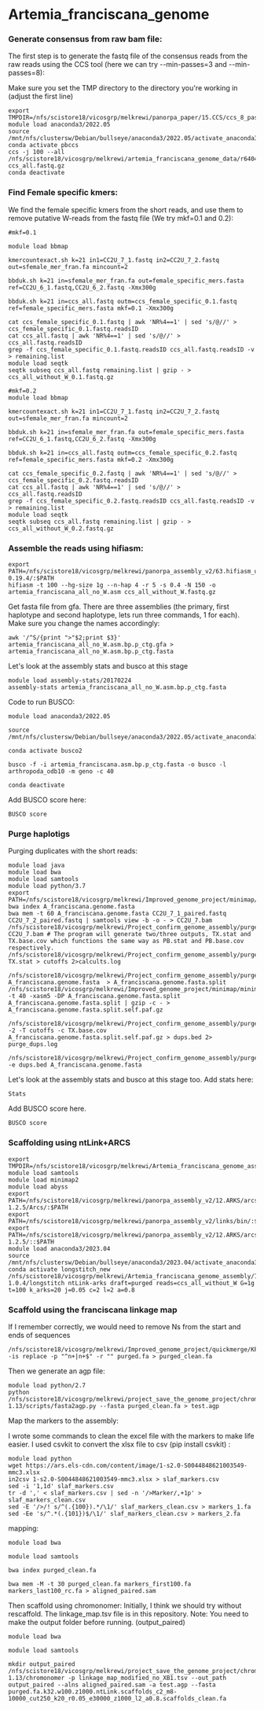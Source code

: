 # Artemia_franciscana_genome

### Generate consensus from raw bam file:

The first step is to generate the fastq file of the consensus reads from the raw reads using the CCS tool (here we can try --min-passes=3 and --min-passes=8):

Make sure you set the TMP directory to the directory you're working in (adjust the first line)
```
export TMPDIR=/nfs/scistore18/vicosgrp/melkrewi/panorpa_paper/15.CCS/ccs_8_passes/
module load anaconda3/2022.05
source /mnt/nfs/clustersw/Debian/bullseye/anaconda3/2022.05/activate_anaconda3_2022.05.txt
conda activate pbccs
ccs -j 100 --all /nfs/scistore18/vicosgrp/melkrewi/artemia_franciscana_genome_data/r64046_20230525_135433_C02/m64046_230528_074955.subreads.bam ccs_all.fastq.gz
conda deactivate
```
### Find Female specific kmers:
We find the female specific kmers from the short reads, and use them to remove putative W-reads from the fastq file (We try mkf=0.1 and 0.2):
```
#mkf=0.1

module load bbmap

kmercountexact.sh k=21 in1=CC2U_7_1.fastq in2=CC2U_7_2.fastq out=sfemale_mer_fran.fa mincount=2

bbduk.sh k=21 in=sfemale_mer_fran.fa out=female_specific_mers.fasta ref=CC2U_6_1.fastq,CC2U_6_2.fastq -Xmx300g

bbduk.sh k=21 in=ccs_all.fastq outm=ccs_female_specific_0.1.fastq ref=female_specific_mers.fasta mkf=0.1 -Xmx300g

cat ccs_female_specific_0.1.fastq | awk 'NR%4==1' | sed 's/@//' > ccs_female_specific_0.1.fastq.readsID
cat ccs_all.fastq | awk 'NR%4==1' | sed 's/@//' > ccs_all.fastq.readsID
grep -f ccs_female_specific_0.1.fastq.readsID ccs_all.fastq.readsID -v > remaining.list
module load seqtk
seqtk subseq ccs_all.fastq remaining.list | gzip - > ccs_all_without_W_0.1.fastq.gz
```

```
#mkf=0.2
module load bbmap

kmercountexact.sh k=21 in1=CC2U_7_1.fastq in2=CC2U_7_2.fastq out=sfemale_mer_fran.fa mincount=2

bbduk.sh k=21 in=sfemale_mer_fran.fa out=female_specific_mers.fasta ref=CC2U_6_1.fastq,CC2U_6_2.fastq -Xmx300g

bbduk.sh k=21 in=ccs_all.fastq outm=ccs_female_specific_0.2.fastq ref=female_specific_mers.fasta mkf=0.2 -Xmx300g

cat ccs_female_specific_0.2.fastq | awk 'NR%4==1' | sed 's/@//' > ccs_female_specific_0.2.fastq.readsID
cat ccs_all.fastq | awk 'NR%4==1' | sed 's/@//' > ccs_all.fastq.readsID
grep -f ccs_female_specific_0.2.fastq.readsID ccs_all.fastq.readsID -v > remaining.list
module load seqtk
seqtk subseq ccs_all.fastq remaining.list | gzip - > ccs_all_without_W_0.2.fastq.gz
```

### Assemble the reads using hifiasm:
```
export PATH=/nfs/scistore18/vicosgrp/melkrewi/panorpa_assembly_v2/63.hifiasm_updated/hifiasm-0.19.4/:$PATH
hifiasm -t 100 --hg-size 1g --n-hap 4 -r 5 -s 0.4 -N 150 -o artemia_franciscana_all_no_W.asm ccs_all_without_W.fastq.gz
```
Get fasta file from gfa. There are three assemblies (the primary, first haplotype and second haplotype, lets run three commands, 1 for each). Make sure you change the names accordingly:
```
awk '/^S/{print ">"$2;print $3}' artemia_franciscana_all_no_W.asm.bp.p_ctg.gfa > artemia_franciscana_all_no_W.asm.bp.p_ctg.fasta

```
Let's look at the assembly stats and busco at this stage
```
module load assembly-stats/20170224
assembly-stats artemia_franciscana_all_no_W.asm.bp.p_ctg.fasta
```

Code to run BUSCO:
```
module load anaconda3/2022.05

source /mnt/nfs/clustersw/Debian/bullseye/anaconda3/2022.05/activate_anaconda3_2022.05.txt

conda activate busco2

busco -f -i artemia_franciscana.asm.bp.p_ctg.fasta -o busco -l arthropoda_odb10 -m geno -c 40

conda deactivate
```
Add BUSCO score here:
```
BUSCO score
```
### Purge haplotigs 
Purging duplicates with the short reads:
```
module load java
module load bwa
module load samtools
module load python/3.7
export PATH=/nfs/scistore18/vicosgrp/melkrewi/Improved_genome_project/minimap/minimap2/minimap2:$PATH
bwa index A_franciscana.genome.fasta
bwa mem -t 60 A_franciscana.genome.fasta CC2U_7_1_paired.fastq CC2U_7_2_paired.fastq | samtools view -b -o - > CC2U_7.bam
/nfs/scistore18/vicosgrp/melkrewi/Project_confirm_genome_assembly/purge/purge_dups/bin/ngscstat CC2U_7.bam # The program will generate two/three outputs, TX.stat and TX.base.cov which functions the same way as PB.stat and PB.base.cov respectively.  
/nfs/scistore18/vicosgrp/melkrewi/Project_confirm_genome_assembly/purge/purge_dups/bin/calcuts TX.stat > cutoffs 2>calcults.log

/nfs/scistore18/vicosgrp/melkrewi/Project_confirm_genome_assembly/purge/purge_dups/bin/split_fa A_franciscana.genome.fasta  > A_franciscana.genome.fasta.split
/nfs/scistore18/vicosgrp/melkrewi/Improved_genome_project/minimap/minimap2/minimap2 -t 40 -xasm5 -DP A_franciscana.genome.fasta.split A_franciscana.genome.fasta.split | gzip -c - > A_franciscana.genome.fasta.split.self.paf.gz

/nfs/scistore18/vicosgrp/melkrewi/Project_confirm_genome_assembly/purge/purge_dups/bin/purge_dups -2 -T cutoffs -c TX.base.cov A_franciscana.genome.fasta.split.self.paf.gz > dups.bed 2> purge_dups.log

/nfs/scistore18/vicosgrp/melkrewi/Project_confirm_genome_assembly/purge/purge_dups/bin/get_seqs -e dups.bed A_franciscana.genome.fasta
```
Let's look at the assembly stats and busco at this stage too.
Add stats here:
```
Stats
```
Add BUSCO score here.
```
BUSCO score
```
### Scaffolding using ntLink+ARCS
```
export TMPDIR=/nfs/scistore18/vicosgrp/melkrewi/Artemia_franciscana_genome_assembly/7.longstitch/
module load samtools
module load minimap2
module load abyss
export PATH=/nfs/scistore18/vicosgrp/melkrewi/panorpa_assembly_v2/12.ARKS/arcs-1.2.5/Arcs/:$PATH
export PATH=/nfs/scistore18/vicosgrp/melkrewi/panorpa_assembly_v2/links/bin/:$PATH
export PATH=/nfs/scistore18/vicosgrp/melkrewi/panorpa_assembly_v2/12.ARKS/arcs-1.2.5/::$PATH
module load anaconda3/2023.04
source /mnt/nfs/clustersw/Debian/bullseye/anaconda3/2023.04/activate_anaconda3_2023.04.txt
conda activate longstitch_new
/nfs/scistore18/vicosgrp/melkrewi/Artemia_franciscana_genome_assembly/7.longstitch/longstitch-1.0.4/longstitch ntLink-arks draft=purged reads=ccs_all_without_W G=1g t=100 k_arks=20 j=0.05 c=2 l=2 a=0.8
```

### Scaffold using the franciscana linkage map
If I remember correctly, we would need to remove Ns from the start and ends of sequences
```
/nfs/scistore18/vicosgrp/melkrewi/Improved_genome_project/quickmerge/KPI_and_bmc_2/purge/round2/chromonomer/seqkit -is replace -p "^n+|n+$" -r "" purged.fa > purged_clean.fa
```
Then we generate an agp file:
```
module load python/2.7
python /nfs/scistore18/vicosgrp/melkrewi/project_save_the_genome_project/chromonomer/chromonomer-1.13/scripts/fasta2agp.py --fasta purged_clean.fa > test.agp
```
Map the markers to the assembly:

I wrote some commands to clean the excel file with the markers to make life easier. I used csvkit to convert the xlsx file to csv (pip install csvkit) :
```
module load python
wget https://ars.els-cdn.com/content/image/1-s2.0-S0044848621003549-mmc3.xlsx
in2csv 1-s2.0-S0044848621003549-mmc3.xlsx > slaf_markers.csv
sed -i '1,1d' slaf_markers.csv
tr -d ',' < slaf_markers.csv | sed -n '/>Marker/,+1p' > slaf_markers_clean.csv
sed -E '/>/! s/^(.{100}).*/\1/' slaf_markers_clean.csv > markers_1.fa
sed -Ee 's/^.*(.{101})$/\1/' slaf_markers_clean.csv > markers_2.fa
```
mapping:
```
module load bwa

module load samtools

bwa index purged_clean.fa

bwa mem -M -t 30 purged_clean.fa markers_first100.fa markers_last100_rc.fa > aligned_paired.sam
```
Then scaffold using chromonomer:
Initially, I think we should try without rescaffold. The linkage_map.tsv file is in this repository. Note: You need to make the output folder before running. (output_paired)
```
module load bwa

module load samtools

mkdir output_paired
/nfs/scistore18/vicosgrp/melkrewi/project_save_the_genome_project/chromonomer/chromonomer-1.13/chromonomer -p linkage_map_modified_no_XB1.tsv --out_path output_paired --alns aligned_paired.sam -a test.agp --fasta purged.fa.k32.w100.z1000.ntLink.scaffolds_c2_m8-10000_cut250_k20_r0.05_e30000_z1000_l2_a0.8.scaffolds_clean.fa
```
